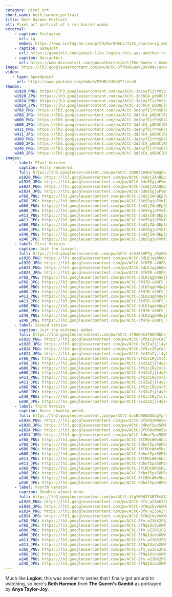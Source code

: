 ```yaml
---
category: pixel_art
short_name: beth_harmon_portrait
title: Beth Harmon Portrait
alt: Pixel art portrait of a red haired woman
external:
    - caption: Instagram
      url: ig
      embed: https://www.instagram.com/p/COzAwr8H6Lz/?utm_source=ig_embed&amp;utm_campaign=loading
    - caption: GameJolt
      url: https://gamejolt.com/p/much-like-legion-this-was-another-tv-series-that-i-finally-got-aro-gisjqzdj
    - caption: DeviantArt
      url: https://www.deviantart.com/gonvalhector/art/The-Queen-s-Gambit-879352538
image: https://lh3.googleusercontent.com/pw/ACtC-3fTMu9uuokLUvVNAvjexHQdDUsnLF0oGgrsCEbPq8eYS5pcYZEdzZmCfv23AJw2BP4m-DPKu0LyTdgn3J9kxnWJcYC9LdcXxhLuuxHnXFMftQqWgT4vkIVwGL3k19EOUEr0jOuvLiIiUsPbrQ3Ox8hD=w1200-h630-no?authuser=0
video:
   - type: Speedpaint
     url: https://www.youtube.com/embed/M8HNzVJUG6Y?rel=0
thumbs:
    w1920_PNG: https://lh3.googleusercontent.com/pw/ACtC-3e1nyfIjrPnSb7Lt0MHMw_Tx928VPVhDu7399emYvMZJaArV9i3AYMyU7hEyAY14-17cv0Nm15_EPYi9FjcwZ8_407HrbO-935XpcZyFZF0Qm7IAnj_TQKiAvSz0vf2dOHPlNJiX3rxeuizCSyVJ3vf=w355
    w1920_JPG: https://lh3.googleusercontent.com/pw/ACtC-3d3hC4_p0DUClRPEQ2rc_WL8ZJ-TyJSTnETx6lyJRLH1pcNqZtD-xXTCARta13rsiT9G6VrvYwCR57sQ3A57SLRoSnWHjV_ZkpFZQ6Qu-xflFzz5MgjwWwouDCl_wWux0rjeTDlSTyBuEdGr9nkRWTA=w355
    w1024_PNG: https://lh3.googleusercontent.com/pw/ACtC-3e1nyfIjrPnSb7Lt0MHMw_Tx928VPVhDu7399emYvMZJaArV9i3AYMyU7hEyAY14-17cv0Nm15_EPYi9FjcwZ8_407HrbO-935XpcZyFZF0Qm7IAnj_TQKiAvSz0vf2dOHPlNJiX3rxeuizCSyVJ3vf=w284
    w1024_JPG: https://lh3.googleusercontent.com/pw/ACtC-3d3hC4_p0DUClRPEQ2rc_WL8ZJ-TyJSTnETx6lyJRLH1pcNqZtD-xXTCARta13rsiT9G6VrvYwCR57sQ3A57SLRoSnWHjV_ZkpFZQ6Qu-xflFzz5MgjwWwouDCl_wWux0rjeTDlSTyBuEdGr9nkRWTA=w284
    w768_PNG: https://lh3.googleusercontent.com/pw/ACtC-3e1nyfIjrPnSb7Lt0MHMw_Tx928VPVhDu7399emYvMZJaArV9i3AYMyU7hEyAY14-17cv0Nm15_EPYi9FjcwZ8_407HrbO-935XpcZyFZF0Qm7IAnj_TQKiAvSz0vf2dOHPlNJiX3rxeuizCSyVJ3vf=w213
    w768_JPG: https://lh3.googleusercontent.com/pw/ACtC-3d3hC4_p0DUClRPEQ2rc_WL8ZJ-TyJSTnETx6lyJRLH1pcNqZtD-xXTCARta13rsiT9G6VrvYwCR57sQ3A57SLRoSnWHjV_ZkpFZQ6Qu-xflFzz5MgjwWwouDCl_wWux0rjeTDlSTyBuEdGr9nkRWTA=w213
    w600_PNG: https://lh3.googleusercontent.com/pw/ACtC-3e1nyfIjrPnSb7Lt0MHMw_Tx928VPVhDu7399emYvMZJaArV9i3AYMyU7hEyAY14-17cv0Nm15_EPYi9FjcwZ8_407HrbO-935XpcZyFZF0Qm7IAnj_TQKiAvSz0vf2dOHPlNJiX3rxeuizCSyVJ3vf=w166
    w600_JPG: https://lh3.googleusercontent.com/pw/ACtC-3d3hC4_p0DUClRPEQ2rc_WL8ZJ-TyJSTnETx6lyJRLH1pcNqZtD-xXTCARta13rsiT9G6VrvYwCR57sQ3A57SLRoSnWHjV_ZkpFZQ6Qu-xflFzz5MgjwWwouDCl_wWux0rjeTDlSTyBuEdGr9nkRWTA=w166
    w411_PNG: https://lh3.googleusercontent.com/pw/ACtC-3e1nyfIjrPnSb7Lt0MHMw_Tx928VPVhDu7399emYvMZJaArV9i3AYMyU7hEyAY14-17cv0Nm15_EPYi9FjcwZ8_407HrbO-935XpcZyFZF0Qm7IAnj_TQKiAvSz0vf2dOHPlNJiX3rxeuizCSyVJ3vf=w114
    w411_JPG: https://lh3.googleusercontent.com/pw/ACtC-3d3hC4_p0DUClRPEQ2rc_WL8ZJ-TyJSTnETx6lyJRLH1pcNqZtD-xXTCARta13rsiT9G6VrvYwCR57sQ3A57SLRoSnWHjV_ZkpFZQ6Qu-xflFzz5MgjwWwouDCl_wWux0rjeTDlSTyBuEdGr9nkRWTA=w114
    w360_PNG: https://lh3.googleusercontent.com/pw/ACtC-3e1nyfIjrPnSb7Lt0MHMw_Tx928VPVhDu7399emYvMZJaArV9i3AYMyU7hEyAY14-17cv0Nm15_EPYi9FjcwZ8_407HrbO-935XpcZyFZF0Qm7IAnj_TQKiAvSz0vf2dOHPlNJiX3rxeuizCSyVJ3vf=w100
    w360_JPG: https://lh3.googleusercontent.com/pw/ACtC-3d3hC4_p0DUClRPEQ2rc_WL8ZJ-TyJSTnETx6lyJRLH1pcNqZtD-xXTCARta13rsiT9G6VrvYwCR57sQ3A57SLRoSnWHjV_ZkpFZQ6Qu-xflFzz5MgjwWwouDCl_wWux0rjeTDlSTyBuEdGr9nkRWTA=w100
    w240_PNG: https://lh3.googleusercontent.com/pw/ACtC-3e1nyfIjrPnSb7Lt0MHMw_Tx928VPVhDu7399emYvMZJaArV9i3AYMyU7hEyAY14-17cv0Nm15_EPYi9FjcwZ8_407HrbO-935XpcZyFZF0Qm7IAnj_TQKiAvSz0vf2dOHPlNJiX3rxeuizCSyVJ3vf=w66
    w240_JPG: https://lh3.googleusercontent.com/pw/ACtC-3d3hC4_p0DUClRPEQ2rc_WL8ZJ-TyJSTnETx6lyJRLH1pcNqZtD-xXTCARta13rsiT9G6VrvYwCR57sQ3A57SLRoSnWHjV_ZkpFZQ6Qu-xflFzz5MgjwWwouDCl_wWux0rjeTDlSTyBuEdGr9nkRWTA=w66
images:
    - label: FInal Version
      caption: Fully rendered.
      full: https://lh3.googleusercontent.com/pw/ACtC-3dD0JoD4Ho7m8gkUJ7IQMPxAeq5-gLqYuTUCwx9oxFf7f00FyfoBzNYRkMy6JFAxJUx7D3RONHlQwUgXt-SK1zYUgLGBWYsSrcRttBGLHt03Km2iquhA0B2IXqy7pkRgTzzIHFt4BRs0PVyr1RGueJU=w1080
      w1920_PNG: https://lh3.googleusercontent.com/pw/ACtC-3cW2jZAnQEp3W2eM3mqyqHL0Zh6vLqusm0sjbq_mrQfLIbAFmcsZy3xLPsbHmz7XPhbXVACQ-tSWYl1n76eFoJNWdc1ePA9B3NfWq98_J8MG_dDnYywevwV6K3esmKVZGO4EBTDLMtNC5AIULZr_mHU=w850
      w1920_JPG: https://lh3.googleusercontent.com/pw/ACtC-3de5SgjuFVmfZh2SBpEdJnFOaaNhL8UFmATt4p4lpihh49dYLGRqzVZLHA3MZ90Sah-A78aMwWpUmIaOrqtOM7tp1R3tyImWxw5aKIaBK_qwqDxjiTLyXuyKTY0fo02xeE942B5wPJAecq5JgyOHBdF=w850
      w1024_PNG: https://lh3.googleusercontent.com/pw/ACtC-3cW2jZAnQEp3W2eM3mqyqHL0Zh6vLqusm0sjbq_mrQfLIbAFmcsZy3xLPsbHmz7XPhbXVACQ-tSWYl1n76eFoJNWdc1ePA9B3NfWq98_J8MG_dDnYywevwV6K3esmKVZGO4EBTDLMtNC5AIULZr_mHU=w711
      w1024_JPG: https://lh3.googleusercontent.com/pw/ACtC-3de5SgjuFVmfZh2SBpEdJnFOaaNhL8UFmATt4p4lpihh49dYLGRqzVZLHA3MZ90Sah-A78aMwWpUmIaOrqtOM7tp1R3tyImWxw5aKIaBK_qwqDxjiTLyXuyKTY0fo02xeE942B5wPJAecq5JgyOHBdF=w711
      w768_PNG: https://lh3.googleusercontent.com/pw/ACtC-3cW2jZAnQEp3W2eM3mqyqHL0Zh6vLqusm0sjbq_mrQfLIbAFmcsZy3xLPsbHmz7XPhbXVACQ-tSWYl1n76eFoJNWdc1ePA9B3NfWq98_J8MG_dDnYywevwV6K3esmKVZGO4EBTDLMtNC5AIULZr_mHU=w533
      w768_JPG: https://lh3.googleusercontent.com/pw/ACtC-3de5SgjuFVmfZh2SBpEdJnFOaaNhL8UFmATt4p4lpihh49dYLGRqzVZLHA3MZ90Sah-A78aMwWpUmIaOrqtOM7tp1R3tyImWxw5aKIaBK_qwqDxjiTLyXuyKTY0fo02xeE942B5wPJAecq5JgyOHBdF=w533
      w600_PNG: https://lh3.googleusercontent.com/pw/ACtC-3cW2jZAnQEp3W2eM3mqyqHL0Zh6vLqusm0sjbq_mrQfLIbAFmcsZy3xLPsbHmz7XPhbXVACQ-tSWYl1n76eFoJNWdc1ePA9B3NfWq98_J8MG_dDnYywevwV6K3esmKVZGO4EBTDLMtNC5AIULZr_mHU=w416
      w600_JPG: https://lh3.googleusercontent.com/pw/ACtC-3de5SgjuFVmfZh2SBpEdJnFOaaNhL8UFmATt4p4lpihh49dYLGRqzVZLHA3MZ90Sah-A78aMwWpUmIaOrqtOM7tp1R3tyImWxw5aKIaBK_qwqDxjiTLyXuyKTY0fo02xeE942B5wPJAecq5JgyOHBdF=w416
      w411_PNG: https://lh3.googleusercontent.com/pw/ACtC-3cW2jZAnQEp3W2eM3mqyqHL0Zh6vLqusm0sjbq_mrQfLIbAFmcsZy3xLPsbHmz7XPhbXVACQ-tSWYl1n76eFoJNWdc1ePA9B3NfWq98_J8MG_dDnYywevwV6K3esmKVZGO4EBTDLMtNC5AIULZr_mHU=w285
      w411_JPG: https://lh3.googleusercontent.com/pw/ACtC-3de5SgjuFVmfZh2SBpEdJnFOaaNhL8UFmATt4p4lpihh49dYLGRqzVZLHA3MZ90Sah-A78aMwWpUmIaOrqtOM7tp1R3tyImWxw5aKIaBK_qwqDxjiTLyXuyKTY0fo02xeE942B5wPJAecq5JgyOHBdF=w285
      w360_PNG: https://lh3.googleusercontent.com/pw/ACtC-3cW2jZAnQEp3W2eM3mqyqHL0Zh6vLqusm0sjbq_mrQfLIbAFmcsZy3xLPsbHmz7XPhbXVACQ-tSWYl1n76eFoJNWdc1ePA9B3NfWq98_J8MG_dDnYywevwV6K3esmKVZGO4EBTDLMtNC5AIULZr_mHU=w250
      w360_JPG: https://lh3.googleusercontent.com/pw/ACtC-3de5SgjuFVmfZh2SBpEdJnFOaaNhL8UFmATt4p4lpihh49dYLGRqzVZLHA3MZ90Sah-A78aMwWpUmIaOrqtOM7tp1R3tyImWxw5aKIaBK_qwqDxjiTLyXuyKTY0fo02xeE942B5wPJAecq5JgyOHBdF=w250
      w240_PNG: https://lh3.googleusercontent.com/pw/ACtC-3cW2jZAnQEp3W2eM3mqyqHL0Zh6vLqusm0sjbq_mrQfLIbAFmcsZy3xLPsbHmz7XPhbXVACQ-tSWYl1n76eFoJNWdc1ePA9B3NfWq98_J8MG_dDnYywevwV6K3esmKVZGO4EBTDLMtNC5AIULZr_mHU=w166
      w240_JPG: https://lh3.googleusercontent.com/pw/ACtC-3de5SgjuFVmfZh2SBpEdJnFOaaNhL8UFmATt4p4lpihh49dYLGRqzVZLHA3MZ90Sah-A78aMwWpUmIaOrqtOM7tp1R3tyImWxw5aKIaBK_qwqDxjiTLyXuyKTY0fo02xeE942B5wPJAecq5JgyOHBdF=w166
    - label: First Version
      caption: Just the lineart.
      full: https://lh3.googleusercontent.com/pw/ACtC-3cSJ8S8PTg_iRyPBoK98SmScdTbmlP6Y-Z_VMTHL8lbsIT7w0HR7yhTpANNFmrnf5TGd6BYLNJqbAADo-v_7IyMw5yG0MgEQrtGEbedB40hlNwP70_O34QGAJTH6svANw5X6Jb4RoRn5fy6fursvfIf=w1080
      w1920_PNG: https://lh3.googleusercontent.com/pw/ACtC-3dLKJqgbhQwjF0e9Ssa5wflF9XDdjOBSwdUhRTSz8dYZ-lmsiFpI-jsk0e4AHjLA1wK8EJgA8aDioXRiZ8YDG6SsM2Knd4pAjhrmsfaCrN37wlWEOxzU_A6PeQ8IMNH4qkM0PDwZDqY3584qoCWvjA9=w850
      w1920_JPG: https://lh3.googleusercontent.com/pw/ACtC-3fHTB-uX0FS_0Kk-ggHNRAVYAHiMFfsPVXkT9khQsEe99dBImcJU40iiWnIDdu11uXpzQPEc0gMgoocw9MXA0viPwCPFWQN3TwZ4EpFUaQqzIFQn0SB05-t4nGVXwGOP4OaW1HMNZBjapI3PgXYe1DA=w850
      w1024_PNG: https://lh3.googleusercontent.com/pw/ACtC-3dLKJqgbhQwjF0e9Ssa5wflF9XDdjOBSwdUhRTSz8dYZ-lmsiFpI-jsk0e4AHjLA1wK8EJgA8aDioXRiZ8YDG6SsM2Knd4pAjhrmsfaCrN37wlWEOxzU_A6PeQ8IMNH4qkM0PDwZDqY3584qoCWvjA9=w711
      w1024_JPG: https://lh3.googleusercontent.com/pw/ACtC-3fHTB-uX0FS_0Kk-ggHNRAVYAHiMFfsPVXkT9khQsEe99dBImcJU40iiWnIDdu11uXpzQPEc0gMgoocw9MXA0viPwCPFWQN3TwZ4EpFUaQqzIFQn0SB05-t4nGVXwGOP4OaW1HMNZBjapI3PgXYe1DA=w711
      w768_PNG: https://lh3.googleusercontent.com/pw/ACtC-3dLKJqgbhQwjF0e9Ssa5wflF9XDdjOBSwdUhRTSz8dYZ-lmsiFpI-jsk0e4AHjLA1wK8EJgA8aDioXRiZ8YDG6SsM2Knd4pAjhrmsfaCrN37wlWEOxzU_A6PeQ8IMNH4qkM0PDwZDqY3584qoCWvjA9=w533
      w768_JPG: https://lh3.googleusercontent.com/pw/ACtC-3fHTB-uX0FS_0Kk-ggHNRAVYAHiMFfsPVXkT9khQsEe99dBImcJU40iiWnIDdu11uXpzQPEc0gMgoocw9MXA0viPwCPFWQN3TwZ4EpFUaQqzIFQn0SB05-t4nGVXwGOP4OaW1HMNZBjapI3PgXYe1DA=w533
      w600_PNG: https://lh3.googleusercontent.com/pw/ACtC-3dLKJqgbhQwjF0e9Ssa5wflF9XDdjOBSwdUhRTSz8dYZ-lmsiFpI-jsk0e4AHjLA1wK8EJgA8aDioXRiZ8YDG6SsM2Knd4pAjhrmsfaCrN37wlWEOxzU_A6PeQ8IMNH4qkM0PDwZDqY3584qoCWvjA9=w416
      w600_JPG: https://lh3.googleusercontent.com/pw/ACtC-3fHTB-uX0FS_0Kk-ggHNRAVYAHiMFfsPVXkT9khQsEe99dBImcJU40iiWnIDdu11uXpzQPEc0gMgoocw9MXA0viPwCPFWQN3TwZ4EpFUaQqzIFQn0SB05-t4nGVXwGOP4OaW1HMNZBjapI3PgXYe1DA=w416
      w411_PNG: https://lh3.googleusercontent.com/pw/ACtC-3dLKJqgbhQwjF0e9Ssa5wflF9XDdjOBSwdUhRTSz8dYZ-lmsiFpI-jsk0e4AHjLA1wK8EJgA8aDioXRiZ8YDG6SsM2Knd4pAjhrmsfaCrN37wlWEOxzU_A6PeQ8IMNH4qkM0PDwZDqY3584qoCWvjA9=w285
      w411_JPG: https://lh3.googleusercontent.com/pw/ACtC-3fHTB-uX0FS_0Kk-ggHNRAVYAHiMFfsPVXkT9khQsEe99dBImcJU40iiWnIDdu11uXpzQPEc0gMgoocw9MXA0viPwCPFWQN3TwZ4EpFUaQqzIFQn0SB05-t4nGVXwGOP4OaW1HMNZBjapI3PgXYe1DA=w285
      w360_PNG: https://lh3.googleusercontent.com/pw/ACtC-3dLKJqgbhQwjF0e9Ssa5wflF9XDdjOBSwdUhRTSz8dYZ-lmsiFpI-jsk0e4AHjLA1wK8EJgA8aDioXRiZ8YDG6SsM2Knd4pAjhrmsfaCrN37wlWEOxzU_A6PeQ8IMNH4qkM0PDwZDqY3584qoCWvjA9=w250
      w360_JPG: https://lh3.googleusercontent.com/pw/ACtC-3fHTB-uX0FS_0Kk-ggHNRAVYAHiMFfsPVXkT9khQsEe99dBImcJU40iiWnIDdu11uXpzQPEc0gMgoocw9MXA0viPwCPFWQN3TwZ4EpFUaQqzIFQn0SB05-t4nGVXwGOP4OaW1HMNZBjapI3PgXYe1DA=w250
      w240_PNG: https://lh3.googleusercontent.com/pw/ACtC-3dLKJqgbhQwjF0e9Ssa5wflF9XDdjOBSwdUhRTSz8dYZ-lmsiFpI-jsk0e4AHjLA1wK8EJgA8aDioXRiZ8YDG6SsM2Knd4pAjhrmsfaCrN37wlWEOxzU_A6PeQ8IMNH4qkM0PDwZDqY3584qoCWvjA9=w166
      w240_JPG: https://lh3.googleusercontent.com/pw/ACtC-3fHTB-uX0FS_0Kk-ggHNRAVYAHiMFfsPVXkT9khQsEe99dBImcJU40iiWnIDdu11uXpzQPEc0gMgoocw9MXA0viPwCPFWQN3TwZ4EpFUaQqzIFQn0SB05-t4nGVXwGOP4OaW1HMNZBjapI3PgXYe1DA=w166
    - label: Second Version
      caption: Just the midtones added.
      full: https://lh3.googleusercontent.com/pw/ACtC-3f9nNhCGfWOkRbhJmS7Q_mXgQQw-B31iIIjGyzb9xGPDxq3N_P-LsLiHVIlyVM4xAX3E1oDkRSRjJwqg4W9NeZJ7W6NwyJ1iMvN5Q-vTBUK1YSk_H3ykh70HyBrB_xkxpgG1db1zuuFgwEeFfZF8d41=w1080
      w1920_PNG: https://lh3.googleusercontent.com/pw/ACtC-3fKzcIRyCmclZ_PlDxYcn576HDZwKmjRE_J2R6qxOQasAbUnddiW-T1jmCZLy9-eUcBoNcos3o2QtUeK5KBogMn8zOZVun3y8Ni8vpMdn_CUDY7_J0hhAhK2iZRbZqLI_6ljMmWB-_DLOOjDe5y-PX8=w850
      w1920_JPG: https://lh3.googleusercontent.com/pw/ACtC-3e3ZaZjjl4yEv-KMDZPPKFTf7Lp89to0uf-jbkJPNDzDxWnKxElwjcFdRTQnaajxWcCdElgBCJFEvlVMECRu4BT_iOD5723QyuP-coDGPi_iZ0axPZAz6NWrs7ghfj51Q90KwrBO5wIqJIy87ybHwxx=w850
      w1024_PNG: https://lh3.googleusercontent.com/pw/ACtC-3fKzcIRyCmclZ_PlDxYcn576HDZwKmjRE_J2R6qxOQasAbUnddiW-T1jmCZLy9-eUcBoNcos3o2QtUeK5KBogMn8zOZVun3y8Ni8vpMdn_CUDY7_J0hhAhK2iZRbZqLI_6ljMmWB-_DLOOjDe5y-PX8=w711
      w1024_JPG: https://lh3.googleusercontent.com/pw/ACtC-3e3ZaZjjl4yEv-KMDZPPKFTf7Lp89to0uf-jbkJPNDzDxWnKxElwjcFdRTQnaajxWcCdElgBCJFEvlVMECRu4BT_iOD5723QyuP-coDGPi_iZ0axPZAz6NWrs7ghfj51Q90KwrBO5wIqJIy87ybHwxx=w711
      w768_PNG: https://lh3.googleusercontent.com/pw/ACtC-3fKzcIRyCmclZ_PlDxYcn576HDZwKmjRE_J2R6qxOQasAbUnddiW-T1jmCZLy9-eUcBoNcos3o2QtUeK5KBogMn8zOZVun3y8Ni8vpMdn_CUDY7_J0hhAhK2iZRbZqLI_6ljMmWB-_DLOOjDe5y-PX8=w533
      w768_JPG: https://lh3.googleusercontent.com/pw/ACtC-3e3ZaZjjl4yEv-KMDZPPKFTf7Lp89to0uf-jbkJPNDzDxWnKxElwjcFdRTQnaajxWcCdElgBCJFEvlVMECRu4BT_iOD5723QyuP-coDGPi_iZ0axPZAz6NWrs7ghfj51Q90KwrBO5wIqJIy87ybHwxx=w533
      w600_PNG: https://lh3.googleusercontent.com/pw/ACtC-3fKzcIRyCmclZ_PlDxYcn576HDZwKmjRE_J2R6qxOQasAbUnddiW-T1jmCZLy9-eUcBoNcos3o2QtUeK5KBogMn8zOZVun3y8Ni8vpMdn_CUDY7_J0hhAhK2iZRbZqLI_6ljMmWB-_DLOOjDe5y-PX8=w416
      w600_JPG: https://lh3.googleusercontent.com/pw/ACtC-3e3ZaZjjl4yEv-KMDZPPKFTf7Lp89to0uf-jbkJPNDzDxWnKxElwjcFdRTQnaajxWcCdElgBCJFEvlVMECRu4BT_iOD5723QyuP-coDGPi_iZ0axPZAz6NWrs7ghfj51Q90KwrBO5wIqJIy87ybHwxx=w416
      w411_PNG: https://lh3.googleusercontent.com/pw/ACtC-3fKzcIRyCmclZ_PlDxYcn576HDZwKmjRE_J2R6qxOQasAbUnddiW-T1jmCZLy9-eUcBoNcos3o2QtUeK5KBogMn8zOZVun3y8Ni8vpMdn_CUDY7_J0hhAhK2iZRbZqLI_6ljMmWB-_DLOOjDe5y-PX8=w285
      w411_JPG: https://lh3.googleusercontent.com/pw/ACtC-3e3ZaZjjl4yEv-KMDZPPKFTf7Lp89to0uf-jbkJPNDzDxWnKxElwjcFdRTQnaajxWcCdElgBCJFEvlVMECRu4BT_iOD5723QyuP-coDGPi_iZ0axPZAz6NWrs7ghfj51Q90KwrBO5wIqJIy87ybHwxx=w285
      w360_PNG: https://lh3.googleusercontent.com/pw/ACtC-3fKzcIRyCmclZ_PlDxYcn576HDZwKmjRE_J2R6qxOQasAbUnddiW-T1jmCZLy9-eUcBoNcos3o2QtUeK5KBogMn8zOZVun3y8Ni8vpMdn_CUDY7_J0hhAhK2iZRbZqLI_6ljMmWB-_DLOOjDe5y-PX8=w250
      w360_JPG: https://lh3.googleusercontent.com/pw/ACtC-3e3ZaZjjl4yEv-KMDZPPKFTf7Lp89to0uf-jbkJPNDzDxWnKxElwjcFdRTQnaajxWcCdElgBCJFEvlVMECRu4BT_iOD5723QyuP-coDGPi_iZ0axPZAz6NWrs7ghfj51Q90KwrBO5wIqJIy87ybHwxx=w250
      w240_PNG: https://lh3.googleusercontent.com/pw/ACtC-3fKzcIRyCmclZ_PlDxYcn576HDZwKmjRE_J2R6qxOQasAbUnddiW-T1jmCZLy9-eUcBoNcos3o2QtUeK5KBogMn8zOZVun3y8Ni8vpMdn_CUDY7_J0hhAhK2iZRbZqLI_6ljMmWB-_DLOOjDe5y-PX8=w166
      w240_JPG: https://lh3.googleusercontent.com/pw/ACtC-3e3ZaZjjl4yEv-KMDZPPKFTf7Lp89to0uf-jbkJPNDzDxWnKxElwjcFdRTQnaajxWcCdElgBCJFEvlVMECRu4BT_iOD5723QyuP-coDGPi_iZ0axPZAz6NWrs7ghfj51Q90KwrBO5wIqJIy87ybHwxx=w166
    - label: Third Version
      caption: Basic shading added.
      full: https://lh3.googleusercontent.com/pw/ACtC-3csKCNeNZGAagYp-OTXOqT5J9y751e5lwu8fyDxEQaiXY7zknF6FDIb_t1uQVqKBRhBThNikV9FdmjOC1FkMNZsq-ybQjSn_oo_C-3-5bzNPdWjN_h66n5WaQBMU110hxcDVS8fL7dO-VINqS8uUEkm=w1080
      w1920_PNG: https://lh3.googleusercontent.com/pw/ACtC-3fCROcW0n5bc2xzCtoGkwHg5qg0fGmZWE6ruuNU2XsqInEvTK6u4rQgOg4y5x8qzuE-C976oaFAOX2uoF437Rpu1EZyTGPm-cY9heAC5uxoM_-R2s8-s6KO7tR_kAjDF_UHyY6JfaXZBVP94rASQhd_=w850
      w1920_JPG: https://lh3.googleusercontent.com/pw/ACtC-3dbof5px5OM3q96i3YcJYSIydoPtKoMgDdSvbXAW8jfxo9x7xAtaM9m587VTfdARxyNWpmpmj7mM9mOpslm8ULdpyRvyp6DcipdvjHChIMOFPfNjQjzE0_nrUpvgxMuQBXcZPW01x4x7TREjByG39cS=w850
      w1024_PNG: https://lh3.googleusercontent.com/pw/ACtC-3fCROcW0n5bc2xzCtoGkwHg5qg0fGmZWE6ruuNU2XsqInEvTK6u4rQgOg4y5x8qzuE-C976oaFAOX2uoF437Rpu1EZyTGPm-cY9heAC5uxoM_-R2s8-s6KO7tR_kAjDF_UHyY6JfaXZBVP94rASQhd_=w711
      w1024_JPG: https://lh3.googleusercontent.com/pw/ACtC-3dbof5px5OM3q96i3YcJYSIydoPtKoMgDdSvbXAW8jfxo9x7xAtaM9m587VTfdARxyNWpmpmj7mM9mOpslm8ULdpyRvyp6DcipdvjHChIMOFPfNjQjzE0_nrUpvgxMuQBXcZPW01x4x7TREjByG39cS=w711
      w768_PNG: https://lh3.googleusercontent.com/pw/ACtC-3fCROcW0n5bc2xzCtoGkwHg5qg0fGmZWE6ruuNU2XsqInEvTK6u4rQgOg4y5x8qzuE-C976oaFAOX2uoF437Rpu1EZyTGPm-cY9heAC5uxoM_-R2s8-s6KO7tR_kAjDF_UHyY6JfaXZBVP94rASQhd_=w533
      w768_JPG: https://lh3.googleusercontent.com/pw/ACtC-3dbof5px5OM3q96i3YcJYSIydoPtKoMgDdSvbXAW8jfxo9x7xAtaM9m587VTfdARxyNWpmpmj7mM9mOpslm8ULdpyRvyp6DcipdvjHChIMOFPfNjQjzE0_nrUpvgxMuQBXcZPW01x4x7TREjByG39cS=w533
      w600_PNG: https://lh3.googleusercontent.com/pw/ACtC-3fCROcW0n5bc2xzCtoGkwHg5qg0fGmZWE6ruuNU2XsqInEvTK6u4rQgOg4y5x8qzuE-C976oaFAOX2uoF437Rpu1EZyTGPm-cY9heAC5uxoM_-R2s8-s6KO7tR_kAjDF_UHyY6JfaXZBVP94rASQhd_=w416
      w600_JPG: https://lh3.googleusercontent.com/pw/ACtC-3dbof5px5OM3q96i3YcJYSIydoPtKoMgDdSvbXAW8jfxo9x7xAtaM9m587VTfdARxyNWpmpmj7mM9mOpslm8ULdpyRvyp6DcipdvjHChIMOFPfNjQjzE0_nrUpvgxMuQBXcZPW01x4x7TREjByG39cS=w416
      w411_PNG: https://lh3.googleusercontent.com/pw/ACtC-3fCROcW0n5bc2xzCtoGkwHg5qg0fGmZWE6ruuNU2XsqInEvTK6u4rQgOg4y5x8qzuE-C976oaFAOX2uoF437Rpu1EZyTGPm-cY9heAC5uxoM_-R2s8-s6KO7tR_kAjDF_UHyY6JfaXZBVP94rASQhd_=w285
      w411_JPG: https://lh3.googleusercontent.com/pw/ACtC-3dbof5px5OM3q96i3YcJYSIydoPtKoMgDdSvbXAW8jfxo9x7xAtaM9m587VTfdARxyNWpmpmj7mM9mOpslm8ULdpyRvyp6DcipdvjHChIMOFPfNjQjzE0_nrUpvgxMuQBXcZPW01x4x7TREjByG39cS=w285
      w360_PNG: https://lh3.googleusercontent.com/pw/ACtC-3fCROcW0n5bc2xzCtoGkwHg5qg0fGmZWE6ruuNU2XsqInEvTK6u4rQgOg4y5x8qzuE-C976oaFAOX2uoF437Rpu1EZyTGPm-cY9heAC5uxoM_-R2s8-s6KO7tR_kAjDF_UHyY6JfaXZBVP94rASQhd_=w250
      w360_JPG: https://lh3.googleusercontent.com/pw/ACtC-3dbof5px5OM3q96i3YcJYSIydoPtKoMgDdSvbXAW8jfxo9x7xAtaM9m587VTfdARxyNWpmpmj7mM9mOpslm8ULdpyRvyp6DcipdvjHChIMOFPfNjQjzE0_nrUpvgxMuQBXcZPW01x4x7TREjByG39cS=w250
      w240_PNG: https://lh3.googleusercontent.com/pw/ACtC-3fCROcW0n5bc2xzCtoGkwHg5qg0fGmZWE6ruuNU2XsqInEvTK6u4rQgOg4y5x8qzuE-C976oaFAOX2uoF437Rpu1EZyTGPm-cY9heAC5uxoM_-R2s8-s6KO7tR_kAjDF_UHyY6JfaXZBVP94rASQhd_=w166
      w240_JPG: https://lh3.googleusercontent.com/pw/ACtC-3dbof5px5OM3q96i3YcJYSIydoPtKoMgDdSvbXAW8jfxo9x7xAtaM9m587VTfdARxyNWpmpmj7mM9mOpslm8ULdpyRvyp6DcipdvjHChIMOFPfNjQjzE0_nrUpvgxMuQBXcZPW01x4x7TREjByG39cS=w166
    - label: Fourth Version
      caption: Shading almost done.
      full: https://lh3.googleusercontent.com/pw/ACtC-3fgYW9H2T4BTFcQEGsVU0yQYxPRDzOn4faUc6kK21t4hJYS33cIayXCLdWudg-SHUb6UbC4Xw4ifdVxb3YJFB_GQGDLmbnYcPH-mcujNFv5MqIadfFucgI0j578YiCFuEJwcHIFFyQrUq1gXou1BQmv=w1080
      w1920_PNG: https://lh3.googleusercontent.com/pw/ACtC-3fm_wZ36K2FBJyjT8blzIHdYOaoqt_Vjgau0Xystg7XJeXlgopS4KjePAZLbyBU4JVgLF1dGiDWCc_zsPmY3dyhWszCnfr-udcbntWSM-F5sDsyMcf5GTEoRBgLQQCdUwXOCPHlkh-AFGuNfOhenynp=w850
      w1920_JPG: https://lh3.googleusercontent.com/pw/ACtC-3fNq1UvVuXHW_azp7e6eL8k2k0W4a8dFDnnpAWwD4j2u6D87YUhn_gKhhB5W2RH77s22XbtDbBc6VQbMGo2uvAz3v4xuwmYkeqrCgp0xIk_cMP-QBTRE87voWcUK7mN6dCYbZlINmtENEdEMbtFgVyM=w850
      w1024_PNG: https://lh3.googleusercontent.com/pw/ACtC-3fm_wZ36K2FBJyjT8blzIHdYOaoqt_Vjgau0Xystg7XJeXlgopS4KjePAZLbyBU4JVgLF1dGiDWCc_zsPmY3dyhWszCnfr-udcbntWSM-F5sDsyMcf5GTEoRBgLQQCdUwXOCPHlkh-AFGuNfOhenynp=w711
      w1024_JPG: https://lh3.googleusercontent.com/pw/ACtC-3fNq1UvVuXHW_azp7e6eL8k2k0W4a8dFDnnpAWwD4j2u6D87YUhn_gKhhB5W2RH77s22XbtDbBc6VQbMGo2uvAz3v4xuwmYkeqrCgp0xIk_cMP-QBTRE87voWcUK7mN6dCYbZlINmtENEdEMbtFgVyM=w711
      w768_PNG: https://lh3.googleusercontent.com/pw/ACtC-3fm_wZ36K2FBJyjT8blzIHdYOaoqt_Vjgau0Xystg7XJeXlgopS4KjePAZLbyBU4JVgLF1dGiDWCc_zsPmY3dyhWszCnfr-udcbntWSM-F5sDsyMcf5GTEoRBgLQQCdUwXOCPHlkh-AFGuNfOhenynp=w533
      w768_JPG: https://lh3.googleusercontent.com/pw/ACtC-3fNq1UvVuXHW_azp7e6eL8k2k0W4a8dFDnnpAWwD4j2u6D87YUhn_gKhhB5W2RH77s22XbtDbBc6VQbMGo2uvAz3v4xuwmYkeqrCgp0xIk_cMP-QBTRE87voWcUK7mN6dCYbZlINmtENEdEMbtFgVyM=w533
      w600_PNG: https://lh3.googleusercontent.com/pw/ACtC-3fm_wZ36K2FBJyjT8blzIHdYOaoqt_Vjgau0Xystg7XJeXlgopS4KjePAZLbyBU4JVgLF1dGiDWCc_zsPmY3dyhWszCnfr-udcbntWSM-F5sDsyMcf5GTEoRBgLQQCdUwXOCPHlkh-AFGuNfOhenynp=w416
      w600_JPG: https://lh3.googleusercontent.com/pw/ACtC-3fNq1UvVuXHW_azp7e6eL8k2k0W4a8dFDnnpAWwD4j2u6D87YUhn_gKhhB5W2RH77s22XbtDbBc6VQbMGo2uvAz3v4xuwmYkeqrCgp0xIk_cMP-QBTRE87voWcUK7mN6dCYbZlINmtENEdEMbtFgVyM=w416
      w411_PNG: https://lh3.googleusercontent.com/pw/ACtC-3fm_wZ36K2FBJyjT8blzIHdYOaoqt_Vjgau0Xystg7XJeXlgopS4KjePAZLbyBU4JVgLF1dGiDWCc_zsPmY3dyhWszCnfr-udcbntWSM-F5sDsyMcf5GTEoRBgLQQCdUwXOCPHlkh-AFGuNfOhenynp=w285
      w411_JPG: https://lh3.googleusercontent.com/pw/ACtC-3fNq1UvVuXHW_azp7e6eL8k2k0W4a8dFDnnpAWwD4j2u6D87YUhn_gKhhB5W2RH77s22XbtDbBc6VQbMGo2uvAz3v4xuwmYkeqrCgp0xIk_cMP-QBTRE87voWcUK7mN6dCYbZlINmtENEdEMbtFgVyM=w285
      w360_PNG: https://lh3.googleusercontent.com/pw/ACtC-3fm_wZ36K2FBJyjT8blzIHdYOaoqt_Vjgau0Xystg7XJeXlgopS4KjePAZLbyBU4JVgLF1dGiDWCc_zsPmY3dyhWszCnfr-udcbntWSM-F5sDsyMcf5GTEoRBgLQQCdUwXOCPHlkh-AFGuNfOhenynp=w250
      w360_JPG: https://lh3.googleusercontent.com/pw/ACtC-3fNq1UvVuXHW_azp7e6eL8k2k0W4a8dFDnnpAWwD4j2u6D87YUhn_gKhhB5W2RH77s22XbtDbBc6VQbMGo2uvAz3v4xuwmYkeqrCgp0xIk_cMP-QBTRE87voWcUK7mN6dCYbZlINmtENEdEMbtFgVyM=w250
      w240_PNG: https://lh3.googleusercontent.com/pw/ACtC-3fm_wZ36K2FBJyjT8blzIHdYOaoqt_Vjgau0Xystg7XJeXlgopS4KjePAZLbyBU4JVgLF1dGiDWCc_zsPmY3dyhWszCnfr-udcbntWSM-F5sDsyMcf5GTEoRBgLQQCdUwXOCPHlkh-AFGuNfOhenynp=w166
      w240_JPG: https://lh3.googleusercontent.com/pw/ACtC-3fNq1UvVuXHW_azp7e6eL8k2k0W4a8dFDnnpAWwD4j2u6D87YUhn_gKhhB5W2RH77s22XbtDbBc6VQbMGo2uvAz3v4xuwmYkeqrCgp0xIk_cMP-QBTRE87voWcUK7mN6dCYbZlINmtENEdEMbtFgVyM=w166
---
```


Much like **Legion**, this was another tv series that I finally got around to watching, so here's **Beth Harmon** from **The Queen's Gambit** as portrayed by **Anya Taylor-Joy**.
